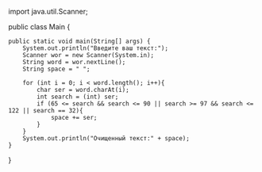 
import java.util.Scanner;

public class Main {

    public static void main(String[] args) {
        System.out.println("Введите ваш текст:");
        Scanner wor = new Scanner(System.in);
        String word = wor.nextLine();
        String space = " ";

        for (int i = 0; i < word.length(); i++){
            char ser = word.charAt(i);
            int search = (int) ser;
            if (65 <= search && search <= 90 || search >= 97 && search <= 122 || search == 32){
                space += ser;
            }
        }
        System.out.println("Очищенный текст:" + space);
    }

}
